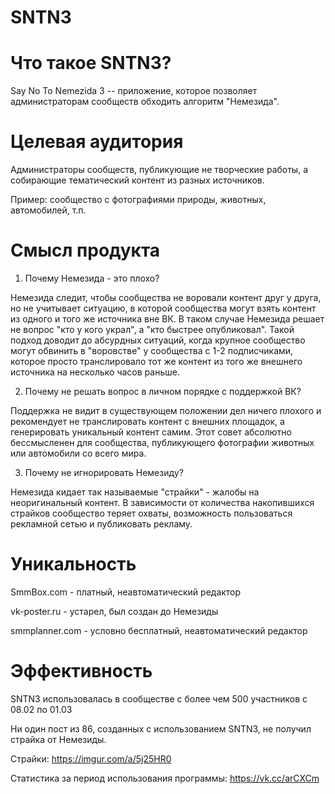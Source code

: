 # SNTN3

# Что такое SNTN3?
Say No To Nemezida 3 -- приложение, которое позволяет администраторам сообществ обходить алгоритм "Немезида".

# Целевая аудитория
 
Администраторы сообществ, публикующие не творческие работы, а собирающие тематический контент из разных источников.

Пример: сообщество с фотографиями природы, животных, автомобилей, т.п.
 
# Смысл продукта
 
1. Почему Немезида - это плохо?
 
Немезида следит, чтобы сообщества не воровали контент друг у друга, но не учитывает ситуацию, в которой сообщества могут взять контент из одного и того же источника вне ВК. В таком случае Немезида решает не вопрос "кто у кого украл", а "кто быстрее опубликовал". Такой подход доводит до абсурдных ситуаций, когда крупное сообщество могут обвинить в "воровстве" у сообщества с 1-2 подписчиками, которое просто транслировало тот же контент из того же внешнего источника на несколько часов раньше.
 
 
2. Почему не решать вопрос в личном порядке с поддержкой ВК?
 
Поддержка не видит в существующем положении дел ничего плохого и рекомендует не транслировать контент с внешних площадок, а генерировать уникальный контент самим. Этот совет абсолютно бессмысленен для сообщества, публикующего фотографии животных или автомобили со всего мира.
 
 
3. Почему не игнорировать Немезиду?
 
Немезида кидает так называемые "страйки" - жалобы на неоригинальный контент. В зависимости от количества накопившихся страйков сообщество теряет охваты, возможность пользоваться рекламной сетью и публиковать рекламу.
 
# Уникальность
 
SmmBox.com - платный, неавтоматический редактор

vk-poster.ru - устарел, был создан до Немезиды

smmplanner.com - условно бесплатный, неавтоматический редактор
 
# Эффективность
 
SNTN3 использовалась в сообществе с более чем 500 участников с 08.02 по 01.03

Ни один пост из 86, созданных с использованием SNTN3, не получил страйка от Немезиды.

Страйки: https://imgur.com/a/5j25HR0

Статистика за период использования программы: https://vk.cc/arCXCm
